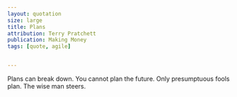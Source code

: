 ```yaml
---
layout: quotation
size: large
title: Plans
attribution: Terry Pratchett
publication: Making Money
tags: [quote, agile]


---
```


Plans can break down. You cannot plan the future. Only
presumptuous fools plan. The wise man steers.

